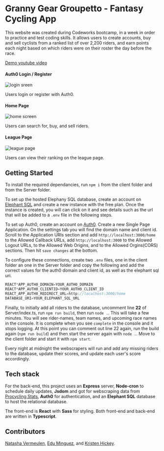 # Granny Gear Groupetto - Fantasy Cycling App

This website was created during Codeworks bootcamp, in a week in order to practice and test coding skills. It allows users to create accounts, buy and sell cyclists from a ranked list of over 2,200 riders, and earn points each night based on which riders were on their roster the day before the race.

[Demo youtube video](https://www.youtube.com/watch?v=NL4RpSDbDKw&t=36s)

#### Auth0 Login / Register

![login sreen](https://i.ibb.co/Sf5TsDb/login-screen.png)

Users login or register with Auth0.

#### Home Page

![home screen](https://i.ibb.co/KbKQmDt/Screen-Shot-2022-02-11-at-8-23-27-PM.png)

Users can search for, buy, and sell riders.

#### League Page

![league page](https://i.ibb.co/djVF0NQ/league-Page-Simp.png)

Users can view their ranking on the league page.

## Getting Started

To install the required dependancies, run `npm i` from the client folder and from the Server folder.

To set up the hosted Elephany SQL database, create an account on [Elephant SQL](https://www.elephantsql.com/) and create a new instance with the free plan. Once the instance is created, you will can click on it and see details such as the url that will be added to a `.env` file in the following steps.

To set up Auth0, create an account on [Auth0](https://auth0.com). Create a new Single Page Application. On the settings tab you will find the domain name and client id. Scroll to the Application URIs section and add `http://localhost:3000/home` to the Allowed Callback URLs, add `http://localhost:3000` to the Allowed Logout URLs, to the Allowed Web Origins, and to the Allowed Orgins(CORS) sections. Then hit `save changes` at the bottom.

To configure these connections, create two `.env` files, one in the client folder an one in the Server folder and copy the following and add the correct values for the auth0 domain and client id, as well as the elephant sql uri.

```js
REACT*APP_AUTH0_DOMAIN=YOUR_AUTH0_DOMAIN
REACT*APP_AUTH0_CLIENTID=YOUR_AUTH0_CLIENT_ID
REACT_APP_AUTH0_REDIRECT_URL=http://localhost:3000/home
DATABASE_URI=YOUR_ELEPHANT_SQL_URL
```

Finally, to initially add all riders to the database, uncomment line **22** of Server/index.ts, run `npm run build`, then run `node .`. This will take a few minutes. You will see rider-names, team names, and upcoming race names in the console. It is complete when you see `complete` in the console and it stops logging. At this point you can comment out line 22 again, run the build again (`npm run build`) and then start the server again with `node .`. Move to the client folder and start it with `npm start`.

Every night at midnight the webscrapers will run and add any missing riders to the database, update their scores, and update each user's score accordingly.

## Tech stack

For the back-end, this project uses an **Express** server, **Node-cron** to schedule daily updates, **Jsdom** and got for webscraping data from [Procycling Stats](https://www.procyclingstats.com/rankings.php), **Auth0** for authentication, and an **Elephant SQL** database to host the relational database.

The front-end is **React** with **Sass** for styling. Both front-end and back-end are written in **Typescript**.

## Contributors

[Natasha Vermeulen](https://github.com/natashajvandam), [Edu Minguez](https://github.com/eduwp90), and [Kristen Hickey](https://github.com/KristenHickey).
